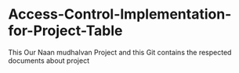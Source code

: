 # Access-Control-Implementation-for-Project-Table
This Our Naan mudhalvan Project and this Git contains the respected documents about project 
